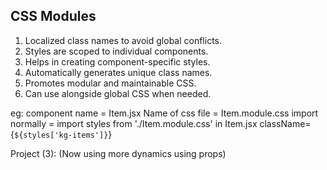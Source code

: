 ## CSS Modules

1. Localized class names to avoid global conflicts.
2. Styles are scoped to individual components.
3. Helps in creating component-specific styles.
4. Automatically generates unique class names.
5. Promotes modular and maintainable CSS.
6. Can use alongside global CSS when needed.


eg: component name = Item.jsx 
    Name of css file = Item.module.css
    import normally = import styles from './Item.module.css' in Item.jsx
    className={`${styles['kg-items']}`}


Project (3): (Now using more dynamics using props)
```
```
```
```

